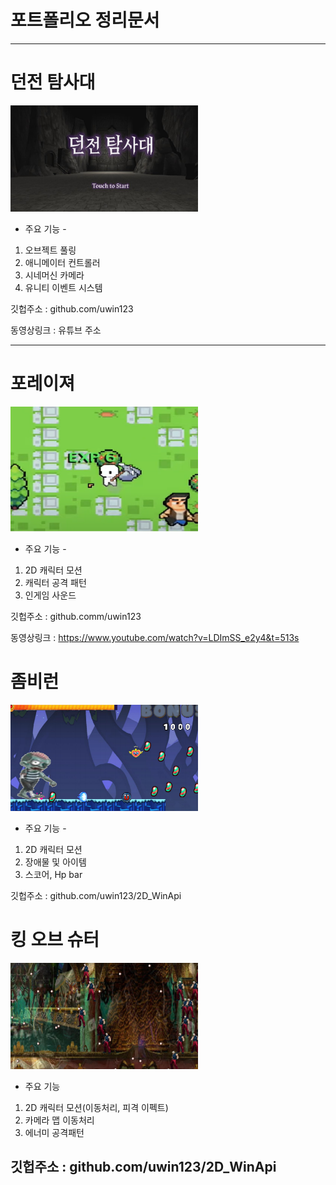 # 포트폴리오 정리문서
------------
# 던전 탐사대
<img src="/Scipts/던탐.png" width="300" height="170">

- 주요 기능 - 
1. 오브젝트 풀링 
2. 애니메이터 컨트롤러
3. 시네머신 카메라
4. 유니티 이벤트 시스템

깃헙주소 : github.com/uwin123

동영상링크 :  유튜브 주소

------------

# 포레이져
<img src="/Scipts/포레이져.png" width="300" height="200">

- 주요 기능 -
1. 2D 캐릭터 모션
2. 캐릭터 공격 패턴 
3. 인게임 사운드 

깃헙주소 : github.comm/uwin123

동영상링크 : https://www.youtube.com/watch?v=LDImSS_e2y4&t=513s 

# 좀비런
<img src="/Scipts/좀비런.png" width="300" height="170">

- 주요 기능 - 
1. 2D 캐릭터 모션
2. 장애물 및 아이템
3. 스코어, Hp bar

깃헙주소 : github.com/uwin123/2D_WinApi

# 킹 오브 슈터
<img src="/Scipts/킹오브슈터.png" width="300" height="170">

- 주요 기능
1. 2D 캐릭터 모션(이동처리, 피격 이펙트)
2. 카메라 맵 이동처리
3. 에너미 공격패턴

깃헙주소 : github.com/uwin123/2D_WinApi
------------

